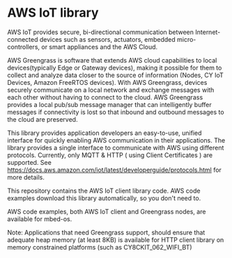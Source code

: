 # AWS IoT library

AWS IoT provides secure, bi-directional communication between Internet-connected devices such as sensors, actuators, embedded micro-controllers, or smart appliances and the AWS Cloud.

AWS Greengrass is software that extends AWS cloud capabilities to local devices(typically Edge or Gateway devices), making it possible for them to collect and analyze data closer to the source of information (Nodes, CY IoT Devices, Amazon FreeRTOS devices).
With AWS Greengrass, devices securely communicate on a local network and exchange messages with each other without having to connect to the cloud. AWS Greengrass provides a local pub/sub message manager that can intelligently buffer messages if connectivity is lost so that inbound and outbound messages to the cloud are preserved.

This library provides application developers an easy-to-use, unified interface for quickly enabling AWS communication in their applications. The library provides a single interface to communicate with AWS using different protocols. Currently, only MQTT & HTTP ( using Client Certificates ) are supported. See <https://docs.aws.amazon.com/iot/latest/developerguide/protocols.html> for more details.

This repository contains the AWS IoT client library code. AWS code examples download this library automatically, so you don't need to. 

AWS code examples, both AWS IoT client and Greengrass nodes, are available for mbed-os.

Note: Applications that need Greengrass support, should ensure that adequate heap memory (at least 8KB) is available for HTTP client library on memory constrained platforms (such as CY8CKIT_062_WIFI_BT)
